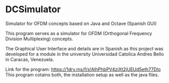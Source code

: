 # DCSimulator
Simulator for OFDM concepts based on Java and Octave (Spanish GUI)

This program serves as a simulator for OFDM (Orthogonal Frequency Division Multiplexing) concepts. 

The Graphical User Interface and details are in Spanish as this project was developed for a module in the university Universidad Catolica Andres Bello
in Caracas, Venezuela.

Link for the program: https://1drv.ms/f/s!AlhPhbPV4ziXt2jUEUd5eth77Dlo
This program cotains both, the installation setup as well as the java files. 
